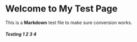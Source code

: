 # Welcome to My Test Page

This is a **Markdown** test file to make sure conversion works.

##### Testing 1 2 3 4 

